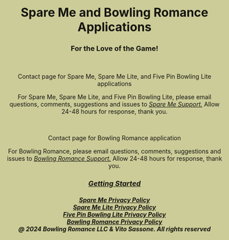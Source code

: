 <html style="background-color:#CCCC99;">
<body style="
      background-image: url('Spareme_transparent.png');
      background-repeat: no-repeat;
      background-attachment: fixed;
      background-position: right top;
      background-size: 150px 150px;
      mix-blend-mode: multiply;"> 
    
<h1 style="text-align:center;">Spare Me and Bowling Romance Applications</h1>
  <h3 style="text-align:center;">For the Love of the Game!</h3><br>

  <p style="text-align:center;">Contact page for Spare Me, Spare Me Lite, and Five Pin Bowling Lite applications<br></p>

  <p style="text-align:center;">For Spare Me, Spare Me Lite, and Five Pin Bowling Lite, please email questions, comments, suggestions and issues to <a href="mailto:SpareMeService@gmail.com"><i>Spare Me Support.</i></a>  Allow 24-48 hours for response, thank you.<br></p><br>

  <p style="text-align:center;">Contact page for Bowling Romance application<br></p>

  <p style="text-align:center;">For Bowling Romance, please email questions, comments, suggestions and issues to <a href="mailto:BowlingRomanceService@gmail.com"><i>Bowling Romance Support.</i></a>  Allow 24-48 hours for response, thank you.<br></p>

<h3 style="text-align:center;"><a href="https://tsass123.github.io/spareme/Start-Up.html"><i>Getting Started</i></a></h3>
      
<h5 style="text-align:center;"><a href="https://tsass123.github.io/spareme/smprivacy.html"><i>Spare Me Privacy Policy</i></a><br><a href="https://tsass123.github.io/spareme/privacy.html"><i>Spare Me Lite Privacy Policy</i></a><br><a href="https://tsass123.github.io/spareme/FPLprivacy.html"><i>Five Pin Bowling Lite Privacy Policy</i></a><br><a href="https://tsass123.github.io/spareme/brprivacy.html"><i>Bowling Romance Privacy Policy</i></a><br><i>@ 2024 Bowling Romance LLC & Vito Sassone. All rights reserved</i></h5>   
</body>
</html>
